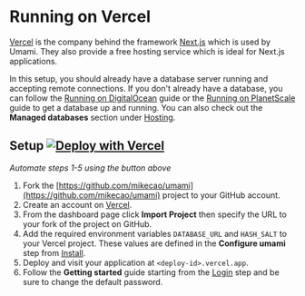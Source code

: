 # Running on Vercel

[Vercel](https://vercel.com/) is the company behind the framework [Next.js](https://nextjs.org/) which is used by Umami.
They also provide a free hosting service which is ideal for Next.js applications.

In this setup, you should already have a database server running and accepting remote connections.
If you don't already have a database, you can follow the [Running on DigitalOcean](/docs/running-on-digitalocean) guide
or the [Running on PlanetScale](/docs/running-on-planetscale) guide to get a database up and running.
You can also check out the **Managed databases** section under [Hosting](/docs/hosting).

## Setup [![Deploy with Vercel](https://vercel.com/button)](https://vercel.com/new/git/external?repository-url=https%3A%2F%2Fgithub.com%2Fmikecao%2Fumami&env=DATABASE_URL,HASH_SALT&envDescription=These%20values%20are%20defined%20in%20the%20configure%20Umami%20step%20from%20Install&envLink=https%3A%2F%2Fumami.is%2Fdocs%2Finstall&project-name=umami&repo-name=umami)
_Automate steps 1-5 using the button above_

1. Fork the [https://github.com/mikecao/umami](https://github.com/mikecao/umami) project to your GitHub account.
2. Create an account on [Vercel](https://vercel.com/). 
3. From the dashboard page click **Import Project** then specify the URL to your fork of the project on GitHub.
4. Add the required environment variables `DATABASE_URL` and `HASH_SALT` to your Vercel project. These values are defined in the
**Configure umami** step from [Install](/docs/install).
5. Deploy and visit your application at `<deploy-id>.vercel.app`.
6. Follow the **Getting started** guide starting from the [Login](/docs/login) step and be sure to change the default password.
